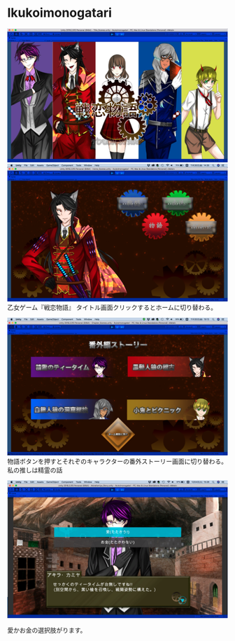 # Ikukoimonogatari

![gazou](./seisaku.png "サンプル")
![gazou](./home.png "サンプル")
乙女ゲーム『戦恋物語』
タイトル画面クリックするとホームに切り替わる。

![gazou](./Chapter.png "サンプル")
物語ボタンを押すとそれぞのキャラクターの番外ストーリー画面に切り替わる。
私の推しは精霊の話

![gazou](./LoveOrMoney.png "サンプル")

愛かお金の選択肢がります。

